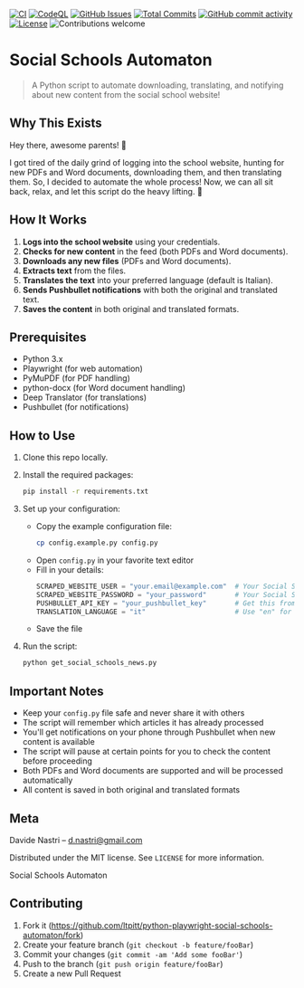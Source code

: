 [![CI](https://github.com/ltpitt/python-playwright-social-schools-automaton/workflows/CI/badge.svg)](https://github.com/ltpitt/python-playwright-social-schools-automaton/actions)
[![CodeQL](https://github.com/ltpitt/python-playwright-social-schools-automaton/workflows/CodeQL/badge.svg)](https://github.com/ltpitt/python-playwright-social-schools-automaton/actions?query=workflow%3ACodeQL)
[![GitHub Issues](https://img.shields.io/github/issues-raw/ltpitt/python-playwright-social-schools-automaton)](https://github.com/ltpitt/python-playwright-social-schools-automaton/issues)
[![Total Commits](https://img.shields.io/github/last-commit/ltpitt/python-playwright-social-schools-automaton)](https://github.com/ltpitt/python-playwright-social-schools-automaton/commits)
[![GitHub commit activity](https://img.shields.io/github/commit-activity/4w/ltpitt/python-playwright-social-schools-automaton?foo=bar)](https://github.com/ltpitt/python-playwright-social-schools-automaton/commits)
[![License](https://img.shields.io/badge/license-MIT-blue.svg)](https://github.com/ltpitt/python-playwright-social-schools-automaton/blob/master/LICENSE)
![Contributions welcome](https://img.shields.io/badge/contributions-welcome-orange.svg)

# Social Schools Automaton
> A Python script to automate downloading, translating, and notifying about new content from the social school website!

## Why This Exists

Hey there, awesome parents! 🎉

I got tired of the daily grind of logging into the school website, hunting for new PDFs and Word documents, downloading them, and then translating them. So, I decided to automate the whole process! Now, we can all sit back, relax, and let this script do the heavy lifting. 🚀

## How It Works

1. **Logs into the school website** using your credentials.
2. **Checks for new content** in the feed (both PDFs and Word documents).
3. **Downloads any new files** (PDFs and Word documents).
4. **Extracts text** from the files.
5. **Translates the text** into your preferred language (default is Italian).
6. **Sends Pushbullet notifications** with both the original and translated text.
7. **Saves the content** in both original and translated formats.

## Prerequisites

- Python 3.x
- Playwright (for web automation)
- PyMuPDF (for PDF handling)
- python-docx (for Word document handling)
- Deep Translator (for translations)
- Pushbullet (for notifications)

## How to Use

1. Clone this repo locally.
2. Install the required packages:
    ```bash
    pip install -r requirements.txt
    ```
3. Set up your configuration:
   - Copy the example configuration file:
     ```bash
     cp config.example.py config.py
     ```
   - Open `config.py` in your favorite text editor
   - Fill in your details:
     ```python
     SCRAPED_WEBSITE_USER = "your.email@example.com"  # Your Social Schools login email
     SCRAPED_WEBSITE_PASSWORD = "your_password"       # Your Social Schools password
     PUSHBULLET_API_KEY = "your_pushbullet_key"       # Get this from Pushbullet settings
     TRANSLATION_LANGUAGE = "it"                      # Use "en" for English, "it" for Italian, etc.
     ```
   - Save the file

4. Run the script:
    ```bash
    python get_social_schools_news.py
    ```

## Important Notes

- Keep your `config.py` file safe and never share it with others
- The script will remember which articles it has already processed
- You'll get notifications on your phone through Pushbullet when new content is available
- The script will pause at certain points for you to check the content before proceeding
- Both PDFs and Word documents are supported and will be processed automatically
- All content is saved in both original and translated formats

## Meta

Davide Nastri – [d.nastri@gmail.com](mailto:d.nastri@gmail.com)

Distributed under the MIT license. See ``LICENSE`` for more information.

Social Schools Automaton

## Contributing

1. Fork it (<https://github.com/ltpitt/python-playwright-social-schools-automaton/fork>)
2. Create your feature branch (`git checkout -b feature/fooBar`)
3. Commit your changes (`git commit -am 'Add some fooBar'`)
4. Push to the branch (`git push origin feature/fooBar`)
5. Create a new Pull Request
